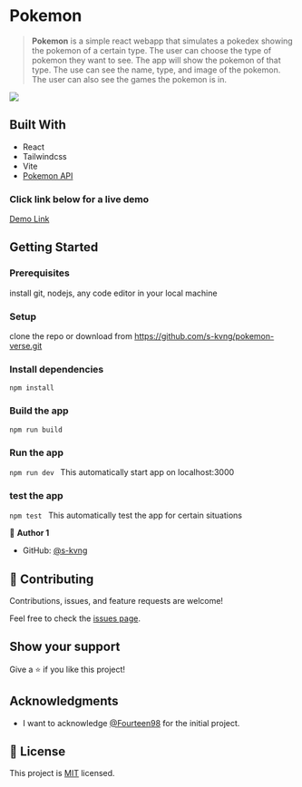 # Pokemon

>  **Pokemon** is a simple react webapp that simulates a pokedex showing the pokemon of a certain type. The user can choose the type of pokemon they want to see.
> The app will show the pokemon of that type. The use can see the name, type, and image of the pokemon. The user can also see the games the pokemon is in.




![](https://img.shields.io/badge/Microverse-blueviolet)


## Built With

- React
- Tailwindcss
- Vite
- [Pokemon API](https://pokeapi.co)


### Click link below for a live demo
[Demo Link](https://fourteen98.github.io/Pokemon/dist/)

## Getting Started

### Prerequisites
install git, nodejs, any code editor in your local machine

### Setup
clone the repo or download from https://github.com/s-kvng/pokemon-verse.git

### Install dependencies

`npm install`


### Build the app

`npm run build`


### Run the app

`npm run dev `
This automatically start app on localhost:3000
### test the app

`npm test `
This automatically test the app for certain situations


👤 **Author 1**

- GitHub: [@s-kvng](https://github.com/s-kvng)


## 🤝 Contributing

Contributions, issues, and feature requests are welcome!

Feel free to check the [issues page](../../issues/).

## Show your support

Give a ⭐️ if you like this project!

## Acknowledgments

- I want to acknowledge [@Fourteen98](https://github.com/Fourteen98) for the initial project.


## 📝 License

This project is [MIT](./MIT.md) licensed.
